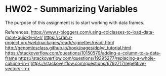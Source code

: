 # HW02 - Summarizing Variables

The purpose of this assignment is to start working with data frames.

References:
https://www.r-bloggers.com/using-colclasses-to-load-data-more-quickly-in-r/
https://cran.r-project.org/web/packages/readr/vignettes/readr.html
http://genomicsclass.github.io/book/pages/dplyr_tutorial.html
https://stackoverflow.com/questions/10150579/adding-a-column-to-a-data-frame
https://stackoverflow.com/questions/19295277/replacing-a-whole-column-in-r
https://stackoverflow.com/questions/6792717/repetitive-vectors-in-r